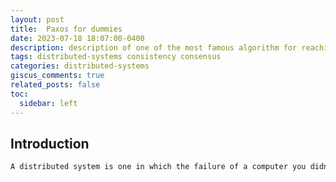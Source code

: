 ```yaml
---
layout: post
title:  Paxos for dummies
date: 2023-07-18 18:07:00-0400
description: description of one of the most famous algorithm for reaching consensus in distributed systems in presence of faults
tags: distributed-systems consistency consensus
categories: distributed-systems
giscus_comments: true
related_posts: false
toc:
  sidebar: left
---
```


## Introduction
```markdown
A distributed system is one in which the failure of a computer you didn't even know existed can render your own computer unusable - Leslie Lamport
```

